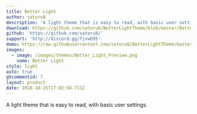 ```yaml
---
title: Better Light
author: satoru8
description: 'A light theme that is easy to read, with basic user settings.'
download: https://github.com/satoru8/BetterLightTheme/blob/master/BetterLightTheme.theme.css
github: 'https://github.com/satoru8/'
support: 'http://discord.gg/fjvwb95'
demo: https://raw.githubusercontent.com/satoru8/BetterLightTheme/master/BetterLightTheme.theme.css
images:
  - image: /images/themes/Better_Light_Preview.png
    name: Better Light
style: light
auto: true
ghcommentid: 7
layout: product
date: 2018-10-25T17:02:58.711Z
---
```

A light theme that is easy to read, with basic user settings.